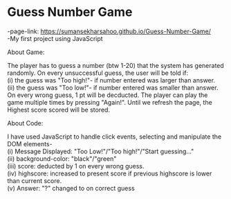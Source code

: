 # Guess Number Game
-page-link: https://sumansekharsahoo.github.io/Guess-Number-Game/                                                                                                         
-My first project using JavaScript

About Game:

The player has to guess a number (btw 1-20) that the system has generated randomly. On every unsuccessful guess, the user will be told if:                               
(i) the guess was "Too high!"- if number entered was larger than answer.                                                                                                 
(ii) the guess was "Too low!"- if number entered was smaller than answer.                                                                                                 
On every wrong guess, 1 pt will be decducted. The player can play the game multiple times by pressing "Again!". Until we refresh the page, the Highest score scored will be stored.


About Code:

I have used JavaScript to handle click events, selecting and manipulate the DOM elements-                                                                                 
(i) Message Displayed: "Too Low!"/"Too high!"/"Start guessing..."                                                                                                         
(ii) background-color: "black"/"green"                                                                                                                                   
(iii) score: deducted by 1 on every wrong guess.                                                                                                                         
(iv) highscore: increased to present score if previous highscore is lower than current score.                                                                             
(v) Answer: "?" changed to <answer> on correct guess
